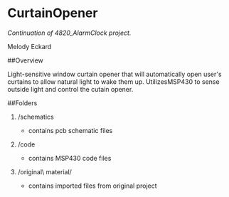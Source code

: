 # CurtainOpener

*Continuation of 4820_AlarmClock project.*

Melody Eckard

##Overview

Light-sensitive window curtain opener that will automatically open user's curtains to 
allow natural light to wake them up. UtilizesMSP430 to sense outside light and control 
the cutain opener.

##Folders

1. /schematics
	- contains pcb schematic files

2. /code
	- contains MSP430 code files

3. /original\ material/
	- contains imported files from original project

